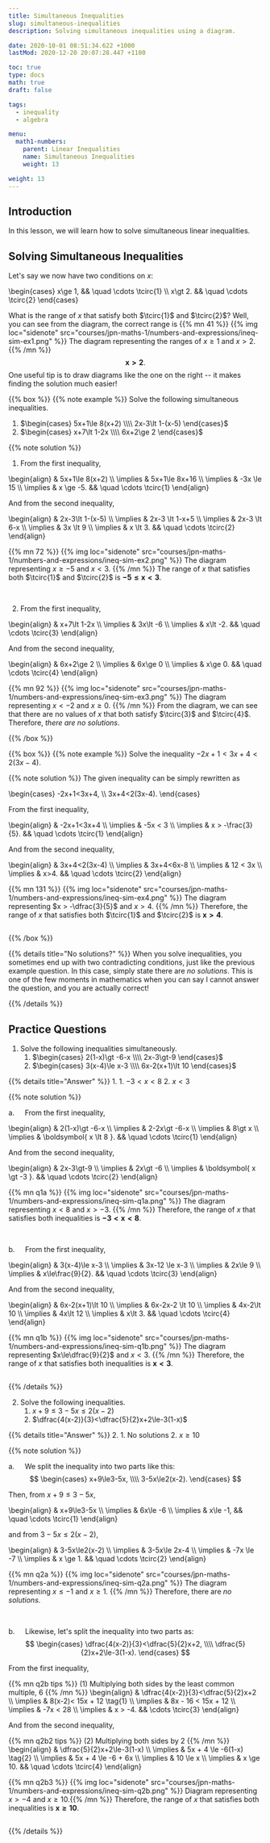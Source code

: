 ```yaml
---
title: Simultaneous Inequalities
slug: simultaneous-inequalities
description: Solving simultaneous inequalities using a diagram.

date: 2020-10-01 08:51:34.622 +1000
lastMod: 2020-12-20 20:07:28.447 +1100

toc: true
type: docs
math: true
draft: false

tags:
  - inequality
  - algebra

menu:
  math1-numbers:
    parent: Linear Inequalities
    name: Simultaneous Inequalities
    weight: 13

weight: 13
---
```


## Introduction

In this lesson, we will learn how to solve simultaneous linear inequalities.


## Solving Simultaneous Inequalities

Let's say we now have two conditions on $x$:

\begin{cases}
  x\ge 1, && \quad \cdots \tcirc{1} \\\\
  x\gt 2. && \quad \cdots \tcirc{2}
\end{cases}

What is the range of $x$ that satisfy both $\tcirc{1}$ and $\tcirc{2}$? Well, you can see from the diagram, the correct range is {{% mn 41 %}}
{{% img loc="sidenote" src="courses/jpn-maths-1/numbers-and-expressions/ineq-sim-ex1.png" %}} The diagram representing the ranges of $x\ge 1$ and $x\gt 2$.
{{% /mn %}} $$ \boldsymbol{ x \gt 2 }. $$ One useful tip is to draw diagrams like the one on the right -- it makes finding the solution much easier!

{{% box %}}
{{% note example %}}
Solve the following simultaneous inequalities.
1. $\begin{cases} 5x+1\le 8(x+2) \\\\ 2x-3\lt 1-(x-5) \end{cases}$
2. $\begin{cases} x+7\lt 1-2x \\\\ 6x+2\ge 2 \end{cases}$

{{% note solution %}}

1. From the first inequality,

\begin{align}
  & 5x+1\le 8(x+2) \\\\
  \implies & 5x+1\le 8x+16 \\\\
  \implies & -3x \le 15 \\\\
  \implies & x \ge -5. && \quad \cdots \tcirc{1}
\end{align}

And from the second inequality,

\begin{align}
  & 2x-3\lt 1-(x-5) \\\\
  \implies & 2x-3 \lt 1-x+5 \\\\
  \implies & 2x-3 \lt 6-x \\\\
  \implies & 3x \lt 9 \\\\
  \implies & x \lt 3. && \quad \cdots \tcirc{2}
\end{align}

{{% mn 72 %}}
{{% img loc="sidenote" src="courses/jpn-maths-1/numbers-and-expressions/ineq-sim-ex2.png" %}} The diagram representing $x\ge -5$ and $x<3$.
{{% /mn %}} The range of $x$ that satisfies both $\tcirc{1}$ and $\tcirc{2}$ is $\boldsymbol{ -5\le x \lt 3 }$.

<br>

2. From the first inequality,

\begin{align}
  & x+7\lt 1-2x \\\\
  \implies & 3x\lt -6 \\\\
  \implies & x\lt -2. && \quad \cdots \tcirc{3}
\end{align}

And from the second inequality,

\begin{align}
  & 6x+2\ge 2 \\\\
  \implies & 6x\ge 0 \\\\
  \implies & x\ge 0. && \quad \cdots \tcirc{4}
\end{align}

{{% mn 92 %}}
{{% img loc="sidenote" src="courses/jpn-maths-1/numbers-and-expressions/ineq-sim-ex3.png" %}} The diagram representing $x \lt -2$ and $x\ge 0$.
{{% /mn %}} From the diagram, we can see that there are no values of $x$ that both satisfy $\tcirc{3}$ and $\tcirc{4}$. Therefore, *there are no solutions*.

{{% /box %}}

<p></p>

{{% box %}}
{{% note example %}}
Solve the inequality $-2x+1<3x+4<2(3x-4)$.

{{% note solution %}}
The given inequality can be simply rewritten as

\begin{cases}
  -2x+1<3x+4, \\\\
  3x+4<2(3x-4).
\end{cases}

From the first inequality,

\begin{align}
  & -2x+1<3x+4 \\\\
  \implies & -5x < 3 \\\\
  \implies & x > -\frac{3}{5}. && \quad \cdots \tcirc{1}
\end{align}

And from the second inequality,

\begin{align}
  & 3x+4<2(3x-4) \\\\
  \implies & 3x+4<6x-8 \\\\
  \implies & 12 < 3x \\\\
  \implies & x>4. && \quad \cdots \tcirc{2}
\end{align}

{{% mn 131 %}}
{{% img loc="sidenote" src="courses/jpn-maths-1/numbers-and-expressions/ineq-sim-ex4.png" %}} The diagram representing $x > -\dfrac{3}{5}$ and $x>4$.
{{% /mn %}} Therefore, the range of $x$ that satisfies both $\tcirc{1}$ and $\tcirc{2}$ is $\boldsymbol{ x \gt 4 }$.

<hr style="visibility: hidden" />

{{% /box %}}

{{% details title="No solutions?" %}}
When you solve inequalities, you sometimes end up with two contradicting conditions, just like the previous example question. In this case, simply state there are *no solutions*. This is one of the few moments in mathematics when you can say I cannot answer the question, and you are actually correct!

<p></p>

{{% /details %}}


## Practice Questions

1. Solve the following inequalities simultaneously.
    1. $\begin{cases} 2(1-x)\gt -6-x \\\\ 2x-3\gt-9 \end{cases}$
    2. $\begin{cases} 3(x-4)\le x-3 \\\\ 6x-2(x+1)\lt 10 \end{cases}$

{{% details title="Answer" %}}
1. 
    1. $-3 \lt x \lt 8$
    2. $x\lt 3$

{{% note solution %}}

$\text{a.} \quad$ From the first inequality,

\begin{align}
  & 2(1-x)\gt -6-x \\\\
  \implies & 2-2x\gt -6-x \\\\
  \implies & 8\gt x \\\\
  \implies & \boldsymbol{ x \lt 8 }. && \quad \cdots \tcirc{1}
\end{align}

And from the second inequality,

\begin{align}
  & 2x-3\gt-9 \\\\
  \implies & 2x\gt -6 \\\\
  \implies & \boldsymbol{ x \gt -3 }. && \quad \cdots \tcirc{2}
\end{align}

{{% mn q1a %}}
{{% img loc="sidenote" src="courses/jpn-maths-1/numbers-and-expressions/ineq-sim-q1a.png" %}} The diagram representing $x \lt 8$ and $x \gt -3$.
{{% /mn %}} Therefore, the range of $x$ that satisfies both inequalities is $\boldsymbol{ -3 \lt x \lt 8 }$.

<br>

$\text{b.} \quad$ From the first inequality,

\begin{align}
  & 3(x-4)\le x-3 \\\\
  \implies & 3x-12 \le x-3 \\\\
  \implies & 2x\le 9 \\\\
  \implies & x\le\frac{9}{2}. && \quad \cdots \tcirc{3}
\end{align}

And from the second inequality,

\begin{align}
  & 6x-2(x+1)\lt 10 \\\\
  \implies & 6x-2x-2 \lt 10 \\\\
  \implies & 4x-2\lt 10 \\\\
  \implies & 4x\lt 12 \\\\
  \implies & x\lt 3. && \quad \cdots \tcirc{4}
\end{align}

{{% mn q1b %}}
{{% img loc="sidenote" src="courses/jpn-maths-1/numbers-and-expressions/ineq-sim-q1b.png" %}} The diagram representing $x\le\dfrac{9}{2}$ and $x\lt 3$.
{{% /mn %}} Therefore, the range of $x$ that satisfies both inequalities is $\boldsymbol{ x\lt 3 }$.

<hr style="visibility: hidden" />

{{% /details %}}


2. Solve the following inequalities.
    1. $x+9\le3-5x\le2(x-2)$
    2. $\dfrac{4(x-2)}{3}<\dfrac{5}{2}x+2\le-3(1-x)$

{{% details title="Answer" %}}
2. 
    1. No solutions
    2. $x\ge 10$

{{% note solution %}}

$\text{a.} \quad$ We split the inequality into two parts like this: $$ \begin{cases} x+9\le3-5x, \\\\ 3-5x\le2(x-2). \end{cases} $$

Then, from $x+9\le3-5x$,

\begin{align}
  & x+9\le3-5x \\\\
  \implies & 6x\le -6 \\\\
  \implies & x\le -1, && \quad \cdots \tcirc{1}
\end{align}

and from $3-5x\le2(x-2)$,

\begin{align}
  & 3-5x\le2(x-2) \\\\
  \implies & 3-5x\le 2x-4 \\\\
  \implies & -7x \le -7 \\\\
  \implies & x \ge 1. && \quad \cdots \tcirc{2}
\end{align}

{{% mn q2a %}}
{{% img loc="sidenote" src="courses/jpn-maths-1/numbers-and-expressions/ineq-sim-q2a.png" %}} The diagram representing $x\le -1$ and $x\ge 1$.
{{% /mn %}} Therefore, there are *no solutions*.

<br>

$\text{b.} \quad$ Likewise, let's split the inequality into two parts as: $$ \begin{cases} \dfrac{4(x-2)}{3}<\dfrac{5}{2}x+2, \\\\ \dfrac{5}{2}x+2\le-3(1-x). \end{cases} $$

From the first inequality,

{{% mn q2b tips %}}
$(1)$ Multiplying both sides by the least common multiple, $6$
{{% /mn %}}
\begin{align}
  & \dfrac{4(x-2)}{3}<\dfrac{5}{2}x+2 \\\\
  \implies & 8(x-2)< 15x + 12 \tag{1} \\\\
  \implies & 8x - 16 < 15x + 12 \\\\
  \implies & -7x < 28 \\\\
  \implies & x > -4. && \cdots \tcirc{3}
\end{align}

And from the second inequality,

{{% mn q2b2 tips %}}
$(2)$ Multiplying both sides by $2$
{{% /mn %}}
\begin{align}
  & \dfrac{5}{2}x+2\le-3(1-x) \\\\
  \implies & 5x + 4 \le -6(1-x) \tag{2} \\\\
  \implies & 5x + 4 \le -6 + 6x \\\\
  \implies & 10 \le x \\\\
  \implies & x \ge 10. && \quad \cdots \tcirc{4}
\end{align}

{{% mn q2b3 %}}
{{% img loc="sidenote" src="courses/jpn-maths-1/numbers-and-expressions/ineq-sim-q2b.png" %}} Diagram representing $x>-4$ and $x\ge 10$.{{% /mn %}} Therefore, the range of $x$ that satisfies both inequalities is $\boldsymbol{ x\ge 10 }$.

<hr style="visibility: hidden" />

{{% /details %}}

